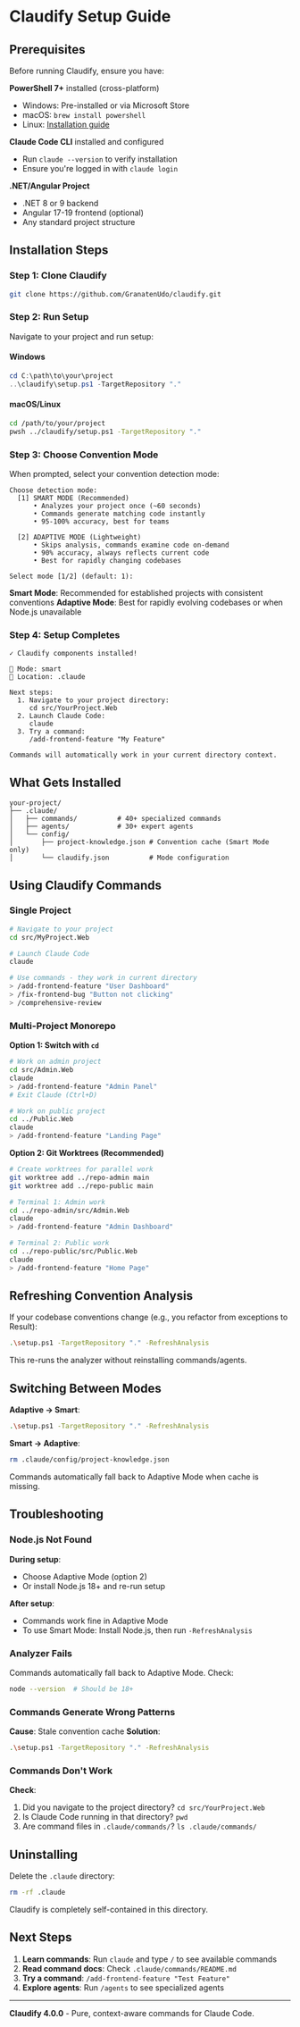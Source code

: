 # Claudify Setup Guide

## Prerequisites

Before running Claudify, ensure you have:

**PowerShell 7+** installed (cross-platform)
- Windows: Pre-installed or via Microsoft Store
- macOS: `brew install powershell`
- Linux: [Installation guide](https://docs.microsoft.com/powershell/scripting/install/installing-powershell)

**Claude Code CLI** installed and configured
- Run `claude --version` to verify installation
- Ensure you're logged in with `claude login`

**.NET/Angular Project**
- .NET 8 or 9 backend
- Angular 17-19 frontend (optional)
- Any standard project structure

## Installation Steps

### Step 1: Clone Claudify

```bash
git clone https://github.com/GranatenUdo/claudify.git
```

### Step 2: Run Setup

Navigate to your project and run setup:

#### Windows
```powershell
cd C:\path\to\your\project
..\claudify\setup.ps1 -TargetRepository "."
```

#### macOS/Linux
```bash
cd /path/to/your/project
pwsh ../claudify/setup.ps1 -TargetRepository "."
```

### Step 3: Choose Convention Mode

When prompted, select your convention detection mode:

```
Choose detection mode:
  [1] SMART MODE (Recommended)
      • Analyzes your project once (~60 seconds)
      • Commands generate matching code instantly
      • 95-100% accuracy, best for teams

  [2] ADAPTIVE MODE (Lightweight)
      • Skips analysis, commands examine code on-demand
      • 90% accuracy, always reflects current code
      • Best for rapidly changing codebases

Select mode [1/2] (default: 1):
```

**Smart Mode**: Recommended for established projects with consistent conventions
**Adaptive Mode**: Best for rapidly evolving codebases or when Node.js unavailable

### Step 4: Setup Completes

```
✓ Claudify components installed!

🎯 Mode: smart
📁 Location: .claude

Next steps:
  1. Navigate to your project directory:
     cd src/YourProject.Web
  2. Launch Claude Code:
     claude
  3. Try a command:
     /add-frontend-feature "My Feature"

Commands will automatically work in your current directory context.
```

## What Gets Installed

```
your-project/
├── .claude/
│   ├── commands/          # 40+ specialized commands
│   ├── agents/            # 30+ expert agents
│   └── config/
│       ├── project-knowledge.json # Convention cache (Smart Mode only)
│       └── claudify.json          # Mode configuration
```

## Using Claudify Commands

### Single Project

```bash
# Navigate to your project
cd src/MyProject.Web

# Launch Claude Code
claude

# Use commands - they work in current directory
> /add-frontend-feature "User Dashboard"
> /fix-frontend-bug "Button not clicking"
> /comprehensive-review
```

### Multi-Project Monorepo

**Option 1: Switch with `cd`**
```bash
# Work on admin project
cd src/Admin.Web
claude
> /add-frontend-feature "Admin Panel"
# Exit Claude (Ctrl+D)

# Work on public project
cd ../Public.Web
claude
> /add-frontend-feature "Landing Page"
```

**Option 2: Git Worktrees (Recommended)**
```bash
# Create worktrees for parallel work
git worktree add ../repo-admin main
git worktree add ../repo-public main

# Terminal 1: Admin work
cd ../repo-admin/src/Admin.Web
claude
> /add-frontend-feature "Admin Dashboard"

# Terminal 2: Public work
cd ../repo-public/src/Public.Web
claude
> /add-frontend-feature "Home Page"
```

## Refreshing Convention Analysis

If your codebase conventions change (e.g., you refactor from exceptions to Result<T>):

```bash
.\setup.ps1 -TargetRepository "." -RefreshAnalysis
```

This re-runs the analyzer without reinstalling commands/agents.

## Switching Between Modes

**Adaptive → Smart**:
```bash
.\setup.ps1 -TargetRepository "." -RefreshAnalysis
```

**Smart → Adaptive**:
```bash
rm .claude/config/project-knowledge.json
```

Commands automatically fall back to Adaptive Mode when cache is missing.

## Troubleshooting

### Node.js Not Found

**During setup**:
- Choose Adaptive Mode (option 2)
- Or install Node.js 18+ and re-run setup

**After setup**:
- Commands work fine in Adaptive Mode
- To use Smart Mode: Install Node.js, then run `-RefreshAnalysis`

### Analyzer Fails

Commands automatically fall back to Adaptive Mode. Check:
```bash
node --version  # Should be 18+
```

### Commands Generate Wrong Patterns

**Cause**: Stale convention cache
**Solution**:
```bash
.\setup.ps1 -TargetRepository "." -RefreshAnalysis
```

### Commands Don't Work

**Check**:
1. Did you navigate to the project directory? `cd src/YourProject.Web`
2. Is Claude Code running in that directory? `pwd`
3. Are command files in `.claude/commands/`? `ls .claude/commands/`

## Uninstalling

Delete the `.claude` directory:

```bash
rm -rf .claude
```

Claudify is completely self-contained in this directory.

## Next Steps

1. **Learn commands**: Run `claude` and type `/` to see available commands
2. **Read command docs**: Check `.claude/commands/README.md`
3. **Try a command**: `/add-frontend-feature "Test Feature"`
4. **Explore agents**: Run `/agents` to see specialized agents

---

**Claudify 4.0.0** - Pure, context-aware commands for Claude Code.
